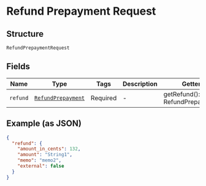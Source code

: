 
# Refund Prepayment Request

## Structure

`RefundPrepaymentRequest`

## Fields

| Name | Type | Tags | Description | Getter | Setter |
|  --- | --- | --- | --- | --- | --- |
| `refund` | [`RefundPrepayment`](../../doc/models/refund-prepayment.md) | Required | - | getRefund(): RefundPrepayment | setRefund(RefundPrepayment refund): void |

## Example (as JSON)

```json
{
  "refund": {
    "amount_in_cents": 132,
    "amount": "String1",
    "memo": "memo2",
    "external": false
  }
}
```

